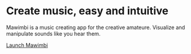 # Create music, easy and intuitive

Mawimbi is a music creating app for the creative amateure. Visualize and manipulate sounds like you hear them.

[Launch Mawimbi](https://mawimbi.netlify.com)
